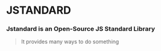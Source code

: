 # JSTANDARD

### Jstandard is an Open-Source JS Standard Library

> It provides many ways to do something
